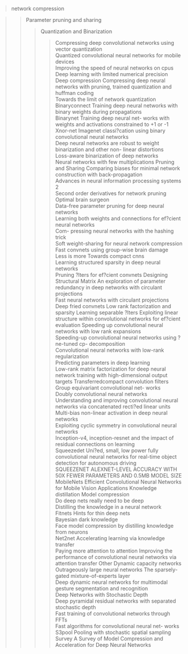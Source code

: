 > network compression

>> Parameter pruning and sharing
>>> Quantization and Binarization
>>>> Compressing deep convolutional networks using vector quantization  
Quantized convolutional neural networks for mobile devices  
Improving the speed of neural networks on cpus  
Deep learning with limited numerical precision  
Deep compression Compressing deep neural networks with pruning, trained quantization and huffman coding  
Towards the limit of network quantization  
Binaryconnect Training deep neural networks with binary weights during propagations  
Binarynet Training deep neural net- works with weights and activations constrained to +1 or -1  
Xnor-net Imagenet classi?cation using binary convolutional neural networks  
Deep neural networks are robust to weight binarization and other non- linear distortions  
Loss-aware binarization of deep networks  
Neural networks with few multiplications
>>> Pruning and Sharing
>>>> Comparing biases for minimal network construction with back-propagation  
Advances in neural information processing systems 2  
Second order derivatives for network pruning Optimal brain surgeon  
Data-free parameter pruning for deep neural networks  
Learning both weights and connections for ef?cient neural networks  
Com- pressing neural networks with the hashing trick  
Soft weight-sharing for neural network compression  
Fast convnets using group-wise brain damage  
Less is more Towards compact cnns  
Learning structured sparsity in deep neural networks  
Pruning ?lters for ef?cient convnets
>>> Designing Structural Matrix
>>>> An exploration of parameter redundancy in deep networks with circulant projections  
Fast neural networks with circulant projections  
Deep fried convnets
>> Low rank factorization and sparsity
>>> Learning separable ?lters 
Exploiting linear structure within convolutional networks for ef?cient evaluation 
Speeding up convolutional neural networks with low rank expansions  
Speeding-up convolutional neural networks using ?ne-tuned cp- decomposition  
Convolutional neural networks with low-rank regularization  
Predicting parameters in deep learning  
Low-rank matrix factorization for deep neural network training with high-dimensional output targets
>> Transferredcompact convolution filters
>>> Group equivariant convolutional net- works  
Doubly convolutional neural networks  
Understanding and improving convolutional neural networks via concatenated recti?ed linear units  
Multi-bias non-linear activation in deep neural networks  
Exploiting cyclic symmetry in convolutional neural networks  
Inception-v4, inception-resnet and the impact of residual connections on learning  
Squeezedet Uni?ed, small, low power fully convolutional neural networks for real-time object detection for autonomous driving  
SQUEEZENET ALEXNET-LEVEL ACCURACY WITH 50X FEWER PARAMETERS AND 0.5MB MODEL SIZE  
MobileNets Efficient Convolutional Neural Networks for Mobile Vision Applications
>> Knowledge distillation
>>> Model compression  
Do deep nets really need to be deep  
Distilling the knowledge in a neural network  
Fitnets Hints for thin deep nets  
Bayesian dark knowledge  
Face model compression by distilling knowledge from neurons  
Net2net Accelerating learning via knowledge transfer  
Paying more attention to attention Improving the performance of convolutional neural networks via attention transfer
>> Other
>>> Dynamic capacity networks  
Outrageously large neural networks The sparsely- gated mixture-of-experts layer  
Deep dynamic neural networks for multimodal gesture segmentation and recognition  
Deep Networks with Stochastic Depth  
Deep pyramidal residual networks with separated stochastic depth  
Fast training of convolutional networks through FFTs  
Fast algorithms for convolutional neural net- works  
S3pool Pooling with stochastic spatial sampling
>> Survey
>>> A Survey of Model Compression and Acceleration for Deep Neural Networks
